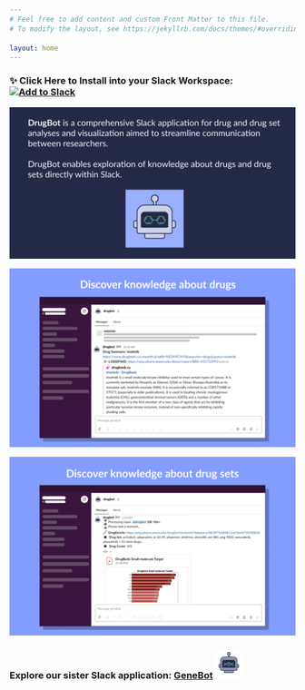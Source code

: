 ```yaml
---
# Feel free to add content and custom Front Matter to this file.
# To modify the layout, see https://jekyllrb.com/docs/themes/#overriding-theme-defaults

layout: home
---
```


### ✨ **Click Here to Install into your Slack Workspace:** <a href="https://slack.com/oauth/v2/authorize?client_id=2790340889.1214520712147&scope=app_mentions:read,channels:history,chat:write,chat:write.public,commands,files:read,files:write,groups:history,im:history,mpim:history,users:read&user_scope="><img alt="Add to Slack" height="40" width="139" src="https://platform.slack-edge.com/img/add_to_slack.png" srcSet="https://platform.slack-edge.com/img/add_to_slack.png 1x, https://platform.slack-edge.com/img/add_to_slack@2x.png 2x" /></a>

![image](/assets/images/drug_homepage_v2.png) 

![image](/assets/images/drug_homepage1.png)

![image](/assets/images/drug_homepage2_v2.png)

### Explore our sister Slack application: [GeneBot](https://maayanlab.github.io/GeneBot/) ![image](assets/images/genebot_icon.png)
